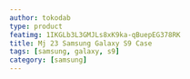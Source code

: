 ```yaml
---
author: tokodab
type: product
featimg: 1IKGLb3L3GMJLs8xK9ka-qBuepEG378RK
title: Mj 23 Samsung Galaxy S9 Case
tags: [samsung, galaxy, s9]
category: [samsung]
---
```

